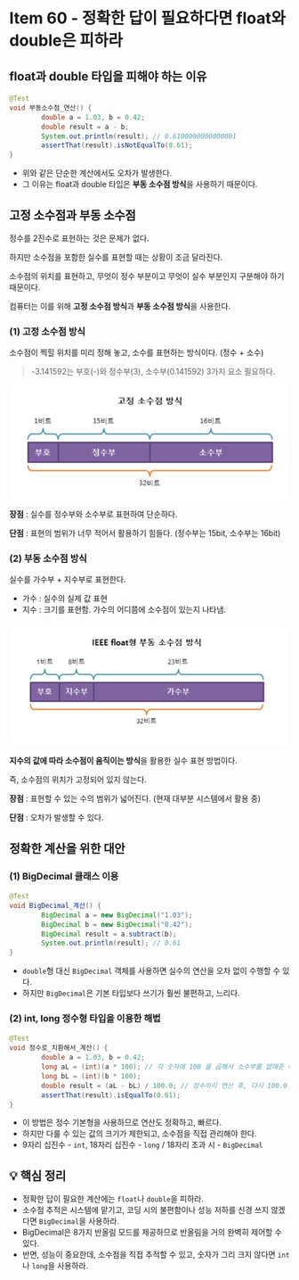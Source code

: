 # Item 60 - 정확한 답이 필요하다면 float와 double은 피하라

## **float과 double 타입을 피해야 하는 이유**

```java
@Test
void 부동소수점_연산() {
		double a = 1.03, b = 0.42;
		double result = a - b;
		System.out.println(result); // 0.6100000000000001
		assertThat(result).isNotEqualTo(0.61);
}
```

- 위와 같은 단순한 계산에서도 오차가 발생한다.
- 그 이유는 float과 double 타입은 **부동 소수점 방식**을 사용하기 때문이다.

## **고정 소수점과 부동 소수점**

정수를 2진수로 표현하는 것은 문제가 없다.

하지만 소수점을 포함한 실수를 표현할 때는 상황이 조금 달라진다.

소수점의 위치를 표현하고, 무엇이 정수 부분이고 무엇이 실수 부분인지 구분해야 하기 때문이다.

컴퓨터는 이를 위해 **고정 소수점 방식**과 **부동 소수점 방식**을 사용한다.

### **(1) 고정 소수점 방식**

소수점이 찍힐 위치를 미리 정해 놓고, 소수를 표현하는 방식이다. (정수 + 소수)

> -3.141592는 부호(-)와 정수부(3), 소수부(0.141592) 3가지 요소 필요하다.

![fixedPoint](fixedPoint.png)

**장점** : 실수를 정수부와 소수부로 표현하여 단순하다.

**단점** : 표현의 범위가 너무 적어서 활용하기 힘들다. (정수부는 15bit, 소수부는 16bit)

### **(2) 부동 소수점 방식**

실수를 가수부 + 지수부로 표현한다.

- 가수 : 실수의 실제 값 표현
- 지수 : 크기를 표현함. 가수의 어디쯤에 소수점이 있는지 나타냄.

![floatingPoint](floatingPoint.png)

**지수의 값에 따라 소수점이 움직이는 방식**을 활용한 실수 표현 방법이다.

즉, 소수점의 위치가 고정되어 있지 않는다.

**장점** : 표현할 수 있는 수의 범위가 넓어진다. (현재 대부분 시스템에서 활용 중)

**단점** : 오차가 발생할 수 있다.

## **정확한 계산을 위한 대안**

### **(1) BigDecimal 클래스 이용**

```java
@Test
void BigDecimal_계산() {
		BigDecimal a = new BigDecimal("1.03");
		BigDecimal b = new BigDecimal("0.42");
		BigDecimal result = a.subtract(b);
		System.out.println(result); // 0.61
}
```

- `double`형 대신 `BigDecimal` 객체를 사용하면 실수의 연산을 오차 없이 수행할 수 있다.
- 하지만 `BigDecimal`은 기본 타입보다 쓰기가 훨씬 불편하고, 느리다.

### **(2) int, long 정수형 타입을 이용한 해법**

```java
@Test
void 정수로_치환해서_계산() {
		double a = 1.03, b = 0.42;
		long aL = (int)(a * 100); // 각 숫자에 100 을 곱해서 소수부를 없애준 다음, 정수로 형변환
		long bL = (int)(b * 100);
		double result = (aL - bL) / 100.0; // 정수끼리 연산 후, 다시 100.0 나누기하여 실수로 형변환
		assertThat(result).isEqualTo(0.61);
}
```

- 이 방법은 정수 기본형을 사용하므로 연산도 정확하고, 빠르다.
- 하지만 다룰 수 있는 값의 크기가 제한되고, 소수점을 직접 관리해야 한다.
- 9자리 십진수 - `int`, 18자리 십진수 - `long` / 18자리 초과 시 - `BigDecimal`

## **💡 핵심 정리**

- 정확한 답이 필요한 계산에는 `float`나 `double`을 피하라.
- 소수점 추적은 시스템에 맡기고, 코딩 시의 불편함이나 성능 저하를 신경 쓰지 않겠다면 `BigDecimal`을 사용하라.
- BigDecimal은 8가지 반올림 모드를 제공하므로 반올림을 거의 완벽히 제어할 수 있다.
- 반면, 성능이 중요한데, 소수점을 직접 추적할 수 있고, 숫자가 그리 크지 않다면 `int`나 `long`을 사용하라.

